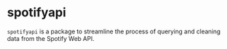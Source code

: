 # spotifyapi
`spotifyapi` is a package to streamline the process of querying and cleaning data from the Spotify Web API.
